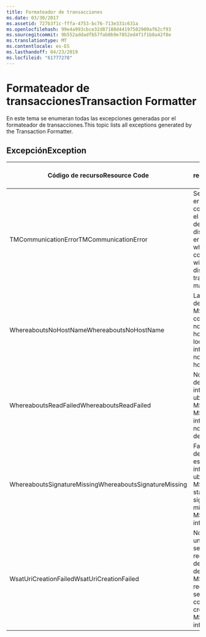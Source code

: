 ```yaml
---
title: Formateador de transacciones
ms.date: 03/30/2017
ms.assetid: 727b3f1c-fffa-4753-bc76-713e331c631a
ms.openlocfilehash: 99e4a993cbce32d87188d44197502909af62cf93
ms.sourcegitcommit: 9b552addadfb57fab0b9e7852ed4f1f1b8a42f8e
ms.translationtype: MT
ms.contentlocale: es-ES
ms.lasthandoff: 04/23/2019
ms.locfileid: "61777278"
---
```

# <a name="transaction-formatter"></a><span data-ttu-id="e743c-102">Formateador de transacciones</span><span class="sxs-lookup"><span data-stu-id="e743c-102">Transaction Formatter</span></span>
<span data-ttu-id="e743c-103">En este tema se enumeran todas las excepciones generadas por el formateador de transacciones.</span><span class="sxs-lookup"><span data-stu-id="e743c-103">This topic lists all exceptions generated by the Transaction Formatter.</span></span>  
  
## <a name="exception"></a><span data-ttu-id="e743c-104">Excepción</span><span class="sxs-lookup"><span data-stu-id="e743c-104">Exception</span></span>  
  
|<span data-ttu-id="e743c-105">Código de recurso</span><span class="sxs-lookup"><span data-stu-id="e743c-105">Resource Code</span></span>|<span data-ttu-id="e743c-106">Cadena de recurso</span><span class="sxs-lookup"><span data-stu-id="e743c-106">Resource String</span></span>|  
|-------------------|---------------------|  
|<span data-ttu-id="e743c-107">TMCommunicationError</span><span class="sxs-lookup"><span data-stu-id="e743c-107">TMCommunicationError</span></span>|<span data-ttu-id="e743c-108">Se produjo un error produjo al comunicarse con el administrador de transacciones distribuidas.</span><span class="sxs-lookup"><span data-stu-id="e743c-108">An error occurred while communicating with the distributed transaction manager.</span></span>|  
|<span data-ttu-id="e743c-109">WhereaboutsNoHostName</span><span class="sxs-lookup"><span data-stu-id="e743c-109">WhereaboutsNoHostName</span></span>|<span data-ttu-id="e743c-110">La información de ubicación de MSDTC no contenía un nombre de host.</span><span class="sxs-lookup"><span data-stu-id="e743c-110">The MSDTC location information did not contain a host name.</span></span>|  
|<span data-ttu-id="e743c-111">WhereaboutsReadFailed</span><span class="sxs-lookup"><span data-stu-id="e743c-111">WhereaboutsReadFailed</span></span>|<span data-ttu-id="e743c-112">No se pudo deserializar la información de ubicación de MSDTC.</span><span class="sxs-lookup"><span data-stu-id="e743c-112">The MSDTC location information could not be deserialized.</span></span>|  
|<span data-ttu-id="e743c-113">WhereaboutsSignatureMissing</span><span class="sxs-lookup"><span data-stu-id="e743c-113">WhereaboutsSignatureMissing</span></span>|<span data-ttu-id="e743c-114">Faltaba la firma de la ubicación estándar en la información de ubicación de MSDTC.</span><span class="sxs-lookup"><span data-stu-id="e743c-114">The standard location signature was missing from the MSDTC location information.</span></span>|  
|<span data-ttu-id="e743c-115">WsatUriCreationFailed</span><span class="sxs-lookup"><span data-stu-id="e743c-115">WsatUriCreationFailed</span></span>|<span data-ttu-id="e743c-116">No se pudo crear una dirección de servicio del registro a partir de la información de ubicación de MSDTC.</span><span class="sxs-lookup"><span data-stu-id="e743c-116">A registration service address could not be created from the MSDTC location information.</span></span>|
